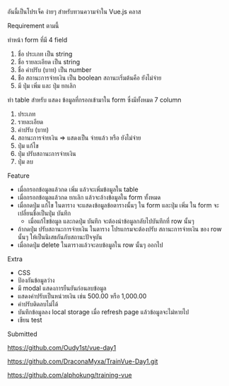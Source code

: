 อันนี้เป็นโปรเจ็ค ง่ายๆ สำหรับทวนความจำใน Vue.js คลาส

Requirement ตามนี้

ทำหน้า form ที่มี 4 field
1. ชื่อ ประเภท เป็น string
2. ชื่อ รายละเอียด เป็น string
3. ชื่อ ค่าปรับ (บาท) เป็น number
4. ช่ือ สถานะการจ่ายเงิน เป็น boolean สถานะเริ่มต้นคือ ยังไม่จ่าย
5. มี ปุ่ม เพิ่ม และ ปุ่ม ยกเลิก

ทำ table สำหรับ แสดง ข้อมูลที่กรอกเข้ามาใน form ซึ่งมีทั้งหมด 7 column
1. ประเภท
2. รายละเอียด
3. ค่าปรับ (บาท)
4. สถานะการจ่ายเงิน => แสดงเป็น จ่ายแล้ว หรือ ยังไม่จ่าย
5. ปุ่ม แก้ไข
6. ปุ่ม ปรับสถานะการจ่ายเงิน
7. ปุ่ม ลบ

Feature
- เมื่อกรอกข้อมูลแล้วกด เพิ่ม แล้วจะเพิ่มข้อมูลใน table
- เมื่อกรอกข้อมูลแล้วกด ยกเลิก แล้วจะล้างข้อมูลใน form ทั้งหมด
- เมื่อกดปุ่ม แก้ไข ในตาราง จะแสดงข้อมูลข้อตารางนั้นๆ ใน form และปุ่ม เพิ่ม ใน form จะเปลี่ยนชื่อเป็นปุ่ม บันทึก
  - เมื่อแก้ไขข้อมูล และกดปุ่ม บันทึก จะต้องนำข้อมูลกลับไปบันทึกที่ row นั้นๆ
- ถ้ากดปุ่ม ปรับสถานะการจ่ายเงิน ในตาราง โปรแกรมจะต้องปรับ สถานะการจ่ายเงิน ของ row นั้นๆ ให้เป็นนิเสธกันกับสถานะปัจจุบัน
- เมื่อกดปุ่ม delete ในตารางแล้วจะลบข้อมูลใน row นั้นๆ ออกไป

Extra
- CSS
- ป้องกันข้อมูลว่าง
- มี modal แสดงการยืนยันก่อนลบข้อมูล
- แสดงค่าปรับเป็นหน่วยเงิน เช่น 500.00 หรือ 1,000.00
- ค่าปรับติดลบไม่ได้
- บันทึกข้อมูลลง local storage เมื่อ refresh page แล้วข้อมูลจะไม่หายไป
- เขียน test



Submitted

https://github.com/Oudy1st/vue-day1

https://github.com/DraconaMyxa/TrainVue-Day1.git

https://github.com/alphokung/training-vue